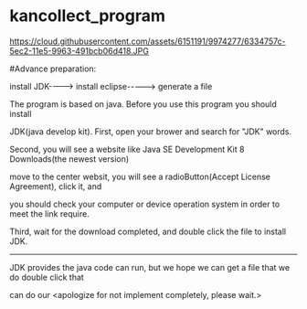 # kancollect_program
https://cloud.githubusercontent.com/assets/6151191/9974277/6334757c-5ec2-11e5-9963-491bcb06d418.JPG

#Advance preparation:

install JDK----> install eclipse-----> generate a file

The program is based on java. Before you use this program you should install 

JDK(java develop kit). First, open your brower and search for "JDK" words.

Second, you will see a website like Java SE Development Kit 8 Downloads(the newest version)

move to the center websit, you will see a radioButton(Accept License Agreement), click it, and 

you should check your computer or device operation system in order to meet the link require.

Third, wait for the download completed, and double click the file to install JDK.

-------------------------------------------------------------------------------------------------

JDK provides the java code can run, but we hope we can get a file that we do double click that

can do our  <apologize for not implement completely, please wait.>
